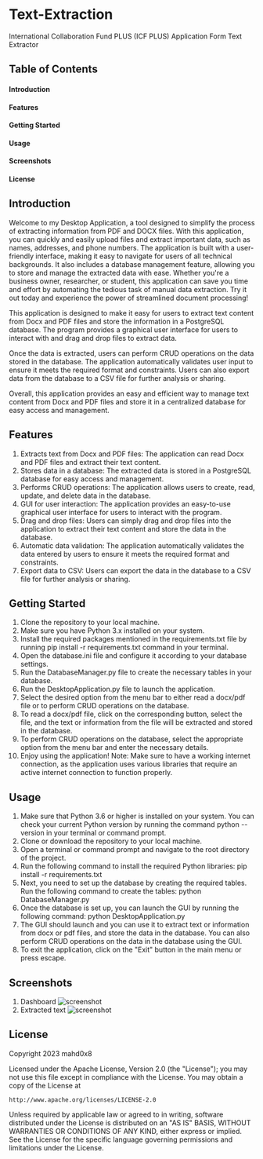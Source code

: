 # Text-Extraction
International Collaboration Fund PLUS (ICF PLUS) Application Form Text Extractor

## Table of Contents
#### Introduction
#### Features
#### Getting Started
#### Usage
#### Screenshots
#### License

## Introduction
Welcome to my Desktop Application, a tool designed to simplify the process of extracting information from PDF and DOCX files. With this application, you can quickly and easily upload files and extract important data, such as names, addresses, and phone numbers. The application is built with a user-friendly interface, making it easy to navigate for users of all technical backgrounds. It also includes a database management feature, allowing you to store and manage the extracted data with ease. Whether you're a business owner, researcher, or student, this application can save you time and effort by automating the tedious task of manual data extraction. Try it out today and experience the power of streamlined document processing!

This application is designed to make it easy for users to extract text content from Docx and PDF files and store the information in a PostgreSQL database. The program provides a graphical user interface for users to interact with and drag and drop files to extract data.

Once the data is extracted, users can perform CRUD operations on the data stored in the database. The application automatically validates user input to ensure it meets the required format and constraints. Users can also export data from the database to a CSV file for further analysis or sharing.

Overall, this application provides an easy and efficient way to manage text content from Docx and PDF files and store it in a centralized database for easy access and management.

## Features
1. Extracts text from Docx and PDF files: The application can read Docx and PDF files and extract their text content.
2. Stores data in a database: The extracted data is stored in a PostgreSQL database for easy access and management.
3. Performs CRUD operations: The application allows users to create, read, update, and delete data in the database.
4. GUI for user interaction: The application provides an easy-to-use graphical user interface for users to interact with the program.
5. Drag and drop files: Users can simply drag and drop files into the application to extract their text content and store the data in the database.
6. Automatic data validation: The application automatically validates the data entered by users to ensure it meets the required format and constraints.
7. Export data to CSV: Users can export the data in the database to a CSV file for further analysis or sharing.

## Getting Started
1.  Clone the repository to your local machine.
2.  Make sure you have Python 3.x installed on your system.
3.  Install the required packages mentioned in the requirements.txt file by running pip install -r requirements.txt command in your terminal.
4.  Open the database.ini file and configure it according to your database settings.
5.  Run the DatabaseManager.py file to create the necessary tables in your database.
6.  Run the DesktopApplication.py file to launch the application.
7.  Select the desired option from the menu bar to either read a docx/pdf file or to perform CRUD operations on the database.
8.  To read a docx/pdf file, click on the corresponding button, select the file, and the text or information from the file will be extracted and stored in the database.
9.  To perform CRUD operations on the database, select the appropriate option from the menu bar and enter the necessary details.
10. Enjoy using the application!
Note: Make sure to have a working internet connection, as the application uses various libraries that require an active internet connection to function properly.

## Usage
1. Make sure that Python 3.6 or higher is installed on your system. You can check your current Python version by running the command python --version in your terminal or command prompt.
2. Clone or download the repository to your local machine.
3. Open a terminal or command prompt and navigate to the root directory of the project.
4. Run the following command to install the required Python libraries:
    pip install -r requirements.txt
5. Next, you need to set up the database by creating the required tables. Run the following command to create the tables:
    python DatabaseManager.py
6. Once the database is set up, you can launch the GUI by running the following command:
    python DesktopApplication.py
7. The GUI should launch and you can use it to extract text or information from docx or pdf files, and store the data in the database. You can also perform CRUD operations on the data in the database using the GUI.
8. To exit the application, click on the "Exit" button in the main menu or press escape.

## Screenshots
1. Dashboard
![screenshot](https://drive.google.com/uc?id=1zQdk0vi-McRnj66gEyyJCxROlEsFs4wE)
2. Extracted text
![screenshot](https://drive.google.com/uc?id=1NreFOcLMlwZfp4wYdPUjOSEniphCl6eX)


## License
Copyright 2023 mahd0x8

Licensed under the Apache License, Version 2.0 (the "License");
you may not use this file except in compliance with the License.
You may obtain a copy of the License at

    http://www.apache.org/licenses/LICENSE-2.0

Unless required by applicable law or agreed to in writing, software
distributed under the License is distributed on an "AS IS" BASIS,
WITHOUT WARRANTIES OR CONDITIONS OF ANY KIND, either express or implied.
See the License for the specific language governing permissions and
limitations under the License.
